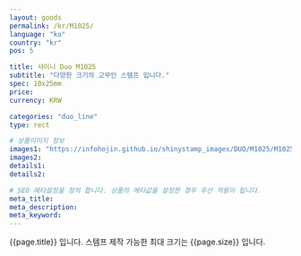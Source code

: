```yaml
---
layout: goods
permalink: /kr/M1025/
language: "ko"
country: "kr"
pos: 5

title: 샤이니 Duo M1025
subtitle: "다양한 크기의 고무인 스템프 입니다."
spec: 10x25mm
price:
currency: KRW

categories: "duo_line"
type: rect

# 상품이미지 정보
images1: "https://infohojin.github.io/shinystamp_images/DUO/M1025/M1025_1.jpg"
images2:
details1:
details2:    

# SEO 메타설정을 정의 합니다. 상품의 메타값을 설정한 경우 우선 적용이 됩니다.
meta_title: 
meta_description:
meta_keyword:
---
```


{{page.title}} 입니다. 스템프 제작 가능한 최대 크기는 {{page.size}} 입니다.